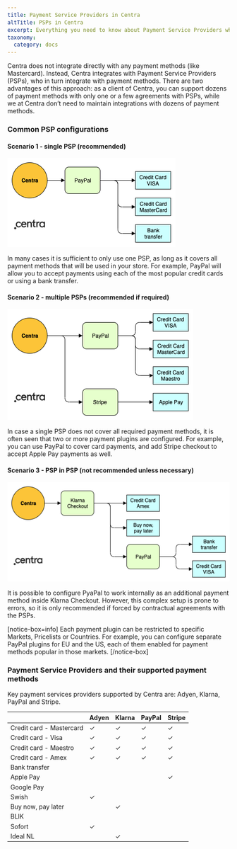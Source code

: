 ```yaml
---
title: Payment Service Providers in Centra
altTitle: PSPs in Centra
excerpt: Everything you need to know about Payment Service Providers who integrate with Centra, including a list of payment methods available with each of them.
taxonomy:
  category: docs
---
```


Centra does not integrate directly with any payment methods (like Mastercard). Instead, Centra integrates with Payment Service Providers (PSPs), who in turn integrate with payment methods. There are two advantages of this approach: as a client of Centra, you can support dozens of payment methods with only one or a few agreements with PSPs, while we at Centra don’t need to maintain integrations with dozens of payment methods. 

### Common PSP configurations

#### Scenario 1 - single PSP (recommended)

![](payment-setup1.png)

In many cases it is sufficient to only use one PSP, as long as it covers all payment methods that will be used in your store. For example, PayPal will allow you to accept payments using each of the most popular credit cards or using a bank transfer.

#### Scenario 2 - multiple PSPs (recommended if required)

![](payment-setup2.png)

In case a single PSP does not cover all required payment methods, it is often seen that two or more payment plugins are configured. For example, you can use PayPal to cover card payments, and add Stripe checkout to accept Apple Pay payments as well.

#### Scenario 3 - PSP in PSP (not recommended unless necessary)

![](payment-setup3.png)

It is possible to configure PyaPal to work internally as an additional payment method inside Klarna Checkout. However, this complex setup is prone to errors, so it is only recommended if forced by contractual agreements with the PSPs.

[notice-box=info]
Each payment plugin can be restricted to specific Markets, Pricelists or Countries. For example, you can configure separate PayPal plugins for EU and the US, each of them enabled for payment methods popular in those markets.
[/notice-box]

### Payment Service Providers and their supported payment methods

Key payment services providers supported by Centra are: Adyen, Klarna, PayPal and Stripe.

|  | Adyen | Klarna | PayPal | Stripe |
|---|---|---|---|---|
| Credit card - Mastercard | ✓ | ✓ | ✓ | ✓ |
| Credit card - Visa | ✓ | ✓ | ✓ | ✓ |
| Credit card - Maestro | ✓ | ✓ | ✓ | ✓ |
| Credit card - Amex | ✓ | ✓ | ✓ | ✓ |
| Bank transfer |  |  |  |  |
| Apple Pay |  |  |  | ✓ |
| Google Pay |  |  |  |  |
| Swish | ✓ |  |  |  |
| Buy now, pay later |  | ✓ |  |  |
| BLIK |  |  |  |  |
| Sofort | ✓ |  |  |  |
| Ideal NL |  | ✓ |  |  |
